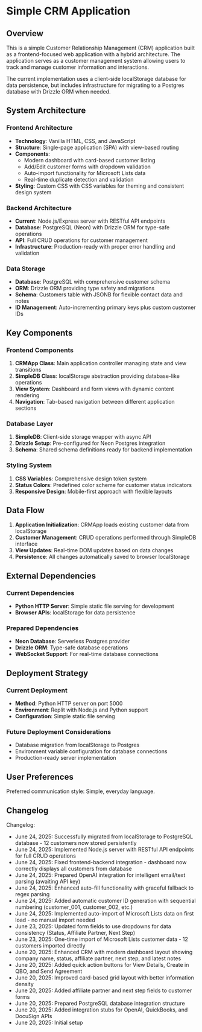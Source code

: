 # Simple CRM Application

## Overview

This is a simple Customer Relationship Management (CRM) application built as a frontend-focused web application with a hybrid architecture. The application serves as a customer management system allowing users to track and manage customer information and interactions.

The current implementation uses a client-side localStorage database for data persistence, but includes infrastructure for migrating to a Postgres database with Drizzle ORM when needed.

## System Architecture

### Frontend Architecture
- **Technology**: Vanilla HTML, CSS, and JavaScript
- **Structure**: Single-page application (SPA) with view-based routing
- **Components**: 
  - Modern dashboard with card-based customer listing
  - Add/Edit customer forms with dropdown validation
  - Auto-import functionality for Microsoft Lists data
  - Real-time duplicate detection and validation
- **Styling**: Custom CSS with CSS variables for theming and consistent design system

### Backend Architecture
- **Current**: Node.js/Express server with RESTful API endpoints
- **Database**: PostgreSQL (Neon) with Drizzle ORM for type-safe operations
- **API**: Full CRUD operations for customer management
- **Infrastructure**: Production-ready with proper error handling and validation

### Data Storage
- **Database**: PostgreSQL with comprehensive customer schema
- **ORM**: Drizzle ORM providing type safety and migrations
- **Schema**: Customers table with JSONB for flexible contact data and notes
- **ID Management**: Auto-incrementing primary keys plus custom customer IDs

## Key Components

### Frontend Components
1. **CRMApp Class**: Main application controller managing state and view transitions
2. **SimpleDB Class**: localStorage abstraction providing database-like operations
3. **View System**: Dashboard and form views with dynamic content rendering
4. **Navigation**: Tab-based navigation between different application sections

### Database Layer
1. **SimpleDB**: Client-side storage wrapper with async API
2. **Drizzle Setup**: Pre-configured for Neon Postgres integration
3. **Schema**: Shared schema definitions ready for backend implementation

### Styling System
1. **CSS Variables**: Comprehensive design token system
2. **Status Colors**: Predefined color scheme for customer status indicators
3. **Responsive Design**: Mobile-first approach with flexible layouts

## Data Flow

1. **Application Initialization**: CRMApp loads existing customer data from localStorage
2. **Customer Management**: CRUD operations performed through SimpleDB interface
3. **View Updates**: Real-time DOM updates based on data changes
4. **Persistence**: All changes automatically saved to browser localStorage

## External Dependencies

### Current Dependencies
- **Python HTTP Server**: Simple static file serving for development
- **Browser APIs**: localStorage for data persistence

### Prepared Dependencies
- **Neon Database**: Serverless Postgres provider
- **Drizzle ORM**: Type-safe database operations
- **WebSocket Support**: For real-time database connections

## Deployment Strategy

### Current Deployment
- **Method**: Python HTTP server on port 5000
- **Environment**: Replit with Node.js and Python support
- **Configuration**: Simple static file serving

### Future Deployment Considerations
- Database migration from localStorage to Postgres
- Environment variable configuration for database connections
- Production-ready server implementation

## User Preferences

Preferred communication style: Simple, everyday language.

## Changelog

Changelog:
- June 24, 2025: Successfully migrated from localStorage to PostgreSQL database - 12 customers now stored persistently 
- June 24, 2025: Implemented Node.js server with RESTful API endpoints for full CRUD operations
- June 24, 2025: Fixed frontend-backend integration - dashboard now correctly displays all customers from database
- June 24, 2025: Prepared OpenAI integration for intelligent email/text parsing (awaiting API key)
- June 24, 2025: Enhanced auto-fill functionality with graceful fallback to regex parsing
- June 24, 2025: Added automatic customer ID generation with sequential numbering (customer_001, customer_002, etc.)
- June 24, 2025: Implemented auto-import of Microsoft Lists data on first load - no manual import needed
- June 23, 2025: Updated form fields to use dropdowns for data consistency (Status, Affiliate Partner, Next Step)
- June 23, 2025: One-time import of Microsoft Lists customer data - 12 customers imported directly
- June 20, 2025: Enhanced CRM with modern dashboard layout showing company name, status, affiliate partner, next step, and latest notes
- June 20, 2025: Added quick action buttons for View Details, Create in QBO, and Send Agreement
- June 20, 2025: Improved card-based grid layout with better information density
- June 20, 2025: Added affiliate partner and next step fields to customer forms
- June 20, 2025: Prepared PostgreSQL database integration structure
- June 20, 2025: Added integration stubs for OpenAI, QuickBooks, and DocuSign APIs
- June 20, 2025: Initial setup